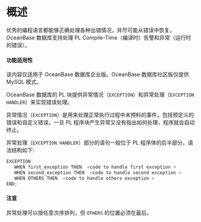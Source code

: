 概述 
=======================

优秀的编程语言都能够正确处理各种出错情况，并尽可能从错误中恢复。OceanBase 数据库支持处理 PL Compile-Time（编译时）告警和异常（运行时的错误）。 

  <main id="notice" >
    <h4>功能适用性</h4>
    <p>该内容仅适用于 OceanBase 数据库企业版。OceanBase 数据库社区版仅提供 MySQL 模式。</p>
  </main>

OceanBase 数据库的 PL 块提供异常情况（`EXCEPTION`）和异常处理（`EXCEPTION HANDLER`）来实现错误处理。

异常情况（`EXCEPTION`）是用来处理正常执行过程中未预料的事件，包括预定义的错误和自定义错误。一旦 PL 程序块产生异常又没有指出如何处理，程序就会自动终止。

异常处理（`EXCEPTION HANDLER`）部分的语句一般位于 PL 程序体的后半部分，语法结构如下:

```javascript
EXCEPTION
   WHEN first_exception THEN  <code to handle first exception >
   WHEN second_exception THEN  <code to handle second exception >
   WHEN OTHERS THEN  <code to handle others exception >
END;
```


  <main id="notice" type='notice'>
    <h4>注意</h4>
    <p>异常处理可以按任意次序排列，但 <code>OTHERS</code> 的位置必须在最后。</p>
  </main>
